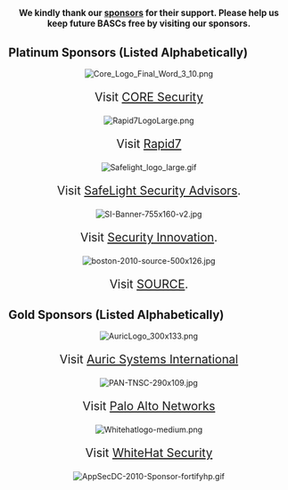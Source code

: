 <center>

<div style="font-size:110%; font-weight:bold;">

We kindly thank our [sponsors](2010_BASC_Sponsors "wikilink") for their
support. Please help us keep future BASCs free by visiting our
sponsors.

</div>

</center>

## Platinum Sponsors (Listed Alphabetically)

<center>




![Core_Logo_Final_Word_3_10.png](Core_Logo_Final_Word_3_10.png
"Core_Logo_Final_Word_3_10.png")

<div style="font-size:150%">

Visit [CORE Security](http://www.coresecurity.com)

</div>




![Rapid7LogoLarge.png](Rapid7LogoLarge.png "Rapid7LogoLarge.png")

<div style="font-size:150%">

Visit [Rapid7](http://rapid7.com)

</div>




![Safelight_logo_large.gif](Safelight_logo_large.gif
"Safelight_logo_large.gif")

<div style="font-size:150%">

Visit [SafeLight Security Advisors](http://safelightsecurity.com).

</div>




![SI-Banner-755x160-v2.jpg](SI-Banner-755x160-v2.jpg
"SI-Banner-755x160-v2.jpg")

<div style="font-size:150%">

Visit [Security Innovation](http://securityinnovation.com).

</div>




![boston-2010-source-500x126.jpg](boston-2010-source-500x126.jpg
"boston-2010-source-500x126.jpg")

<div style="font-size:150%">

Visit [SOURCE](http://www.sourceconference.com/).

</div>





</center>

## Gold Sponsors (Listed Alphabetically)

<center>




![AuricLogo_300x133.png](AuricLogo_300x133.png "AuricLogo_300x133.png")

<div style="font-size:150%">

Visit [Auric Systems International](http://www.auricsystems.com)

</div>




![PAN-TNSC-290x109.jpg](PAN-TNSC-290x109.jpg "PAN-TNSC-290x109.jpg")

<div style="font-size:150%">

Visit [Palo Alto Networks](http://www.paloaltonetworks.com/)

</div>




![Whitehatlogo-medium.png](Whitehatlogo-medium.png
"Whitehatlogo-medium.png")

<div style="font-size:150%">

Visit [WhiteHat Security](http://whitehatsec.com)

</div>




![AppSecDC-2010-Sponsor-fortifyhp.gif](AppSecDC-2010-Sponsor-fortifyhp.gif
"AppSecDC-2010-Sponsor-fortifyhp.gif")

</center>